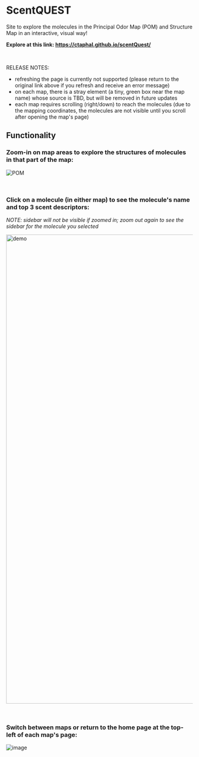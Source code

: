 # ScentQUEST
Site to explore the molecules in the Principal Odor Map (POM) and Structure Map in an interactive, visual way!

**Explore at this link: https://ctaphal.github.io/scentQuest/**

&nbsp;

RELEASE NOTES:
- refreshing the page is currently not supported (please return to the original link above if you refresh and receive an error message)
- on each map, there is a stray element (a tiny, green box near the map name) whose source is TBD, but will be removed in future updates
- each map requires scrolling (right/down) to reach the molecules (due to the mapping coordinates, the molecules are not visible until you scroll after opening the map's page)

## Functionality
### Zoom-in on map areas to explore the structures of molecules in that part of the map:

![POM](https://github.com/ctaphal/scentQuest/assets/67525176/05436443-1f51-43b2-af71-33a97baefa07)

&nbsp;&nbsp;

### Click on a molecule (in either map) to see the molecule's name and top 3 scent descriptors:

*NOTE: sidebar will not be visible if zoomed in; zoom out again to see the sidebar for the molecule you selected*

<img width="1265" alt="demo" src="https://github.com/ctaphal/scentQuest/assets/67525176/77300d52-cc36-454a-8990-00656f72bed6">

&nbsp;&nbsp;

### Switch between maps or return to the home page at the top-left of each map's page: 

![image](https://github.com/ctaphal/scentQuest/assets/67525176/eab893d2-6dfb-46d9-93ab-8bab000bdfa6)

